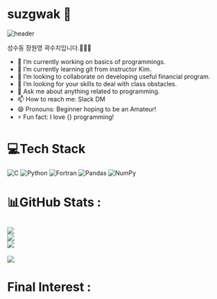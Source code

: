 # suzgwak 👋
![header](https://capsule-render.vercel.app/api?type=rounded&color=timeAuto&height=250&section=header&text=suzgwak&fontSize=60)
 
 성수동 장원영 곽수지입니다.👋👋👋

- 🔭 I’m currently working on basics of programmings.
- 🌱 I’m currently learning git from instructor Kim.
- 👯 I’m looking to collaborate on developing useful financial program.
- 🤔 I’m looking for your skills to deal with class obstacles.
- 💬 Ask me about anything related to programming.
- 📫 How to reach me: Slack DM
- 😄 Pronouns: Beginner hoping to be an Amateur!
- ⚡ Fun fact: I love {} programming!

# 💻Tech Stack
![C](https://img.shields.io/badge/c-%2300599C.svg?style=for-the-badge&logo=c&logoColor=white)   ![Python](https://img.shields.io/badge/python-3670A0?style=for-the-badge&logo=python&logoColor=ffdd54)  ![Fortran](https://img.shields.io/badge/Fortran-%23734F96.svg?style=for-the-badge&logo=fortran&logoColor=white) ![Pandas](https://img.shields.io/badge/pandas-%23150458.svg?style=for-the-badge&logo=pandas&logoColor=white)    ![NumPy](https://img.shields.io/badge/numpy-%23013243.svg?style=for-the-badge&logo=numpy&logoColor=white)

# 📊GitHub Stats :
![](https://github-readme-stats.vercel.app/api?username=Suzgwak&theme=radical&hide_border=false&include_all_commits=false&count_private=false)<br/>![](https://github-readme-streak-stats.herokuapp.com/?user=Suzgwak&theme=radical&hide_border=false)<br/>![](https://github-readme-stats.vercel.app/api/top-langs/?username=Suzgwak&theme=radical&hide_border=false&include_all_commits=false&count_private=false&layout=compact)
---
[![](https://visitcount.itsvg.in/api?id=Suzgwak&icon=0&color=0)](https://visitcount.itsvg.in)

# Final Interest : 
